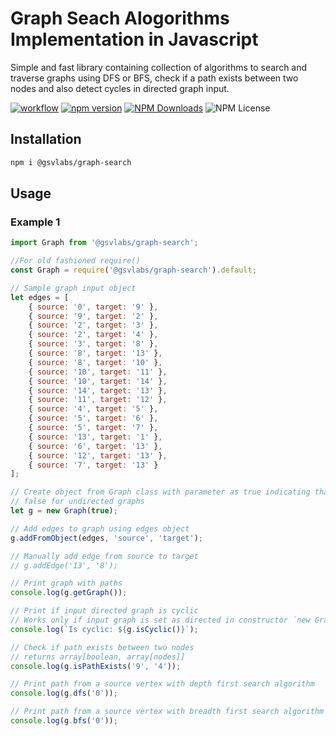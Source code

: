 # Graph Seach Alogorithms Implementation in Javascript

Simple and fast library containing collection of algorithms to search and traverse graphs using DFS or BFS, check if a path exists between two nodes and also detect cycles in directed graph input.

[![workflow](https://github.com/gsaivinay/graph-search/actions/workflows/npm-publish.yml/badge.svg)](https://github.com/gsaivinay/graph-search/actions/workflows/npm-publish.yml) [![npm version](https://img.shields.io/npm/v/@gsvlabs/graph-search)](https://www.npmjs.com/package/@gsvlabs/graph-search) [![NPM Downloads](https://img.shields.io/npm/dt/@gsvlabs/graph-search)](https://www.npmjs.com/package/@gsvlabs/graph-search) ![NPM License](https://img.shields.io/npm/l/@gsvlabs/graph-search)

## Installation

```bash
npm i @gsvlabs/graph-search
```

## Usage

### Example 1

```javascript
import Graph from '@gsvlabs/graph-search';

//For old fashioned require()
const Graph = require('@gsvlabs/graph-search').default;

// Sample graph input object
let edges = [
    { source: '0', target: '9' },
    { source: '9', target: '2' },
    { source: '2', target: '3' },
    { source: '2', target: '4' },
    { source: '3', target: '8' },
    { source: '8', target: '13' },
    { source: '8', target: '10' },
    { source: '10', target: '11' },
    { source: '10', target: '14' },
    { source: '14', target: '13' },
    { source: '11', target: '12' },
    { source: '4', target: '5' },
    { source: '5', target: '6' },
    { source: '5', target: '7' },
    { source: '13', target: '1' },
    { source: '6', target: '13' },
    { source: '12', target: '13' },
    { source: '7', target: '13' }
];

// Create object from Graph class with parameter as true indicating that input graph is directed
// false for undirected graphs
let g = new Graph(true);

// Add edges to graph using edges object
g.addFromObject(edges, 'source', 'target');

// Manually add edge from source to target
// g.addEdge('13', '8');

// Print graph with paths
console.log(g.getGraph());

// Print if input directed graph is cyclic
// Works only if input graph is set as directed in constructor `new Graph(true)`
console.log(`Is cyclic: ${g.isCyclic()}`);

// Check if path exists between two nodes
// returns array[boolean, array[nodes]]
console.log(g.isPathExists('9', '4'));

// Print path from a source vertex with depth first search algorithm 
console.log(g.dfs('0'));

// Print path from a source vertex with breadth first search algorithm
console.log(g.bfs('0'));

```